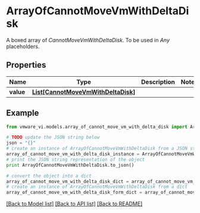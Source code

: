 # ArrayOfCannotMoveVmWithDeltaDisk

A boxed array of *CannotMoveVmWithDeltaDisk*. To be used in *Any* placeholders. 

## Properties
Name | Type | Description | Notes
------------ | ------------- | ------------- | -------------
**value** | [**List[CannotMoveVmWithDeltaDisk]**](CannotMoveVmWithDeltaDisk.md) |  | 

## Example

```python
from vmware_vi.models.array_of_cannot_move_vm_with_delta_disk import ArrayOfCannotMoveVmWithDeltaDisk

# TODO update the JSON string below
json = "{}"
# create an instance of ArrayOfCannotMoveVmWithDeltaDisk from a JSON string
array_of_cannot_move_vm_with_delta_disk_instance = ArrayOfCannotMoveVmWithDeltaDisk.from_json(json)
# print the JSON string representation of the object
print ArrayOfCannotMoveVmWithDeltaDisk.to_json()

# convert the object into a dict
array_of_cannot_move_vm_with_delta_disk_dict = array_of_cannot_move_vm_with_delta_disk_instance.to_dict()
# create an instance of ArrayOfCannotMoveVmWithDeltaDisk from a dict
array_of_cannot_move_vm_with_delta_disk_form_dict = array_of_cannot_move_vm_with_delta_disk.from_dict(array_of_cannot_move_vm_with_delta_disk_dict)
```
[[Back to Model list]](../README.md#documentation-for-models) [[Back to API list]](../README.md#documentation-for-api-endpoints) [[Back to README]](../README.md)


